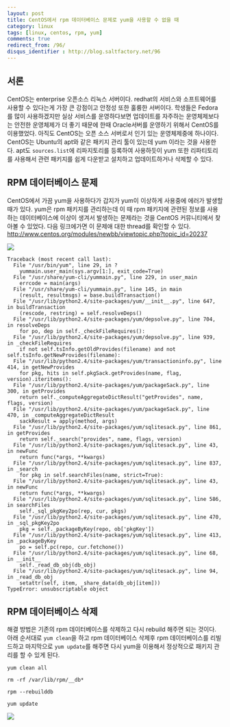 ```yaml
---
layout: post
title: CentOS에서 rpm 데이터베이스 문제로 yum을 사용할 수 없을 때
category: linux
tags: [linux, centos, rpm, yum]
comments: true
redirect_from: /96/
disqus_identifier : http://blog.saltfactory.net/96
---
```


## 서론

CentOS는 enterprise 오픈소스 리눅스 서버이다. redhat의 서비스와 소프트웨어를 사용할 수 있다는게 가장 큰 강점이고 안정성 또한 훌륭한 서버이다. 학생들은 Fedora를 많이 사용하겠지만 실상 서비스를 운영하다보면 업데이트를 자주하는 운영체제보다는 안전한 운영체제가 더 좋기 때문에 한때 Oracle서버를 운영하기 위해서 CentOS를 이용했었다. 아직도 CentOS는 오픈 소스 서버로서 인기 있는 운영체제중에 하나이다. CentOS는 Ubuntu의 apt와 같은 패키지 관리 툴이 있는데 yum 이라는 것을 사용한다. apt도 `sources.list`에 리파지토리를 등록하여 사용하듯이 yum 또한 리파티토리를 사용해서 관련 패키지를 쉽게 다운받고 설치하고 업데이트하거나 삭제할 수 있다.

<!--more-->

## RPM 데이터베이스 문제

CentOS에서 가끔 yum을 사용하다가 갑지가 yum이 이상하게 사용중에 에러가 발생할 때가 있다. yum은 rpm 패키지를 관리하는데 이 때 rpm 패키지에 관련된 정보를 사용하는 데이터베이스에 이상이 생겨서 발생하는 문제라는 것을 CentOS 커뮤니티에서 찾아볼 수 있었다. 다음 링크에가면 이 문제애 대한 thread를 확인할 수 있다. http://www.centos.org/modules/newbb/viewtopic.php?topic_id=20237

![](http://asset.hibrainapps.net/saltfactory/images/fd3fdffd-0cf7-4887-a98e-7835d30d785d)

```
Traceback (most recent call last):
  File "/usr/bin/yum", line 29, in ?
    yummain.user_main(sys.argv[1:], exit_code=True)
  File "/usr/share/yum-cli/yummain.py", line 229, in user_main
    errcode = main(args)
  File "/usr/share/yum-cli/yummain.py", line 145, in main
    (result, resultmsgs) = base.buildTransaction()
  File "/usr/lib/python2.4/site-packages/yum/__init__.py", line 647, in buildTransaction
    (rescode, restring) = self.resolveDeps()
  File "/usr/lib/python2.4/site-packages/yum/depsolve.py", line 704, in resolveDeps
    for po, dep in self._checkFileRequires():
  File "/usr/lib/python2.4/site-packages/yum/depsolve.py", line 939, in _checkFileRequires
    if not self.tsInfo.getOldProvides(filename) and not self.tsInfo.getNewProvides(filename):
  File "/usr/lib/python2.4/site-packages/yum/transactioninfo.py", line 414, in getNewProvides
    for pkg, hits in self.pkgSack.getProvides(name, flag, version).iteritems():
  File "/usr/lib/python2.4/site-packages/yum/packageSack.py", line 300, in getProvides
    return self._computeAggregateDictResult("getProvides", name, flags, version)
  File "/usr/lib/python2.4/site-packages/yum/packageSack.py", line 470, in _computeAggregateDictResult
    sackResult = apply(method, args)
  File "/usr/lib/python2.4/site-packages/yum/sqlitesack.py", line 861, in getProvides
    return self._search("provides", name, flags, version)
  File "/usr/lib/python2.4/site-packages/yum/sqlitesack.py", line 43, in newFunc
    return func(*args, **kwargs)
  File "/usr/lib/python2.4/site-packages/yum/sqlitesack.py", line 837, in _search
    for pkg in self.searchFiles(name, strict=True):
  File "/usr/lib/python2.4/site-packages/yum/sqlitesack.py", line 43, in newFunc
    return func(*args, **kwargs)
  File "/usr/lib/python2.4/site-packages/yum/sqlitesack.py", line 586, in searchFiles
    self._sql_pkgKey2po(rep, cur, pkgs)
  File "/usr/lib/python2.4/site-packages/yum/sqlitesack.py", line 470, in _sql_pkgKey2po
    pkg = self._packageByKey(repo, ob['pkgKey'])
  File "/usr/lib/python2.4/site-packages/yum/sqlitesack.py", line 413, in _packageByKey
    po = self.pc(repo, cur.fetchone())
  File "/usr/lib/python2.4/site-packages/yum/sqlitesack.py", line 68, in __init__
    self._read_db_obj(db_obj)
  File "/usr/lib/python2.4/site-packages/yum/sqlitesack.py", line 94, in _read_db_obj
    setattr(self, item, _share_data(db_obj[item]))
TypeError: unsubscriptable object
```

## RPM 데이터베이스 삭제

해결 방법은 기존의 rpm 데이터베이스를 삭제하고 다시 rebuild 해주면 되는 것이다. 아래 순서대로 `yum clean`을 하고 rpm 데이터베이스 삭제후 rpm 데이터베이스를 리빌드하고 마지막으로 `yum update`를 해주면 다시 yum을 이용해서 정상적으로 패키지 관리를 할 수 있게 된다.

```
yum clean all
```

```
rm -rf /var/lib/rpm/__db*
```

```
rpm --rebuilddb
```

```
yum update
```

![](http://asset.hibrainapps.net/saltfactory/images/04d56e2b-4ff9-4bc8-960b-ef2a139ab40d)


